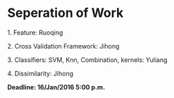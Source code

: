 # Seperation of Work

1\. Feature: Ruoqing

2\. Cross Validation Framework: Jihong

3\. Classifiers: SVM, Knn, Combination, kernels: Yuliang

4\. Dissimilarity: Jihong

**Deadline: 16/Jan/2016 5:00 p.m.**